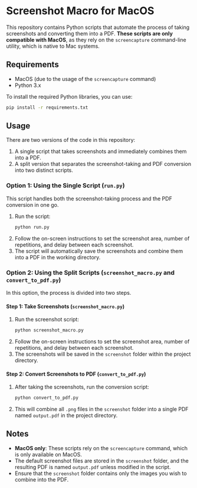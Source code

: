 # Screenshot Macro for MacOS

This repository contains Python scripts that automate the process of taking screenshots and converting them into a PDF. **These scripts are only compatible with MacOS**, as they rely on the `screencapture` command-line utility, which is native to Mac systems.

## Requirements

- MacOS (due to the usage of the `screencapture` command)
- Python 3.x

To install the required Python libraries, you can use:

```bash
pip install -r requirements.txt
```

## Usage

There are two versions of the code in this repository:

1. A single script that takes screenshots and immediately combines them into a PDF.
2. A split version that separates the screenshot-taking and PDF conversion into two distinct scripts.

### Option 1: Using the Single Script (`run.py`)

This script handles both the screenshot-taking process and the PDF conversion in one go.

1. Run the script:
   ```bash
   python run.py
   ```
2. Follow the on-screen instructions to set the screenshot area, number of repetitions, and delay between each screenshot.
3. The script will automatically save the screenshots and combine them into a PDF in the working directory.

### Option 2: Using the Split Scripts (`screenshot_macro.py` and `convert_to_pdf.py`)

In this option, the process is divided into two steps.

#### Step 1: Take Screenshots (`screenshot_macro.py`)

1. Run the screenshot script:
   ```bash
   python screenshot_macro.py
   ```
2. Follow the on-screen instructions to set the screenshot area, number of repetitions, and delay between each screenshot.
3. The screenshots will be saved in the `screenshot` folder within the project directory.

#### Step 2: Convert Screenshots to PDF (`convert_to_pdf.py`)

1. After taking the screenshots, run the conversion script:
   ```bash
   python convert_to_pdf.py
   ```
2. This will combine all `.png` files in the `screenshot` folder into a single PDF named `output.pdf` in the project directory.

## Notes

- **MacOS only**: These scripts rely on the `screencapture` command, which is only available on MacOS.
- The default screenshot files are stored in the `screenshot` folder, and the resulting PDF is named `output.pdf` unless modified in the script.
- Ensure that the `screenshot` folder contains only the images you wish to combine into the PDF.
